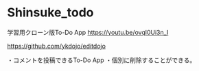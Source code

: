 # Shinsuke_todo

学習用クローン版To-Do App
https://youtu.be/ovql0Ui3n_I

https://github.com/ykdojo/editdojo

・コメントを投稿できるTo-Do App
・個別に削除することができる。
